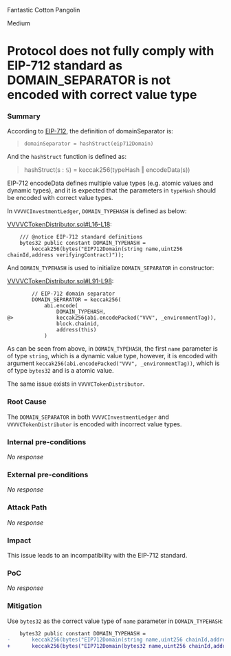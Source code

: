Fantastic Cotton Pangolin

Medium

# Protocol does not fully comply with EIP-712 standard as DOMAIN_SEPARATOR is not encoded with correct value type

### Summary

According to [EIP-712](https://eips.ethereum.org/EIPS/eip-712#definition-of-domainseparator), the definition of domainSeparator is:
> `domainSeparator = hashStruct(eip712Domain)`

And the `hashStruct` function is defined as:
> hashStruct(s : 𝕊) = keccak256(typeHash ‖ encodeData(s)) 

EIP-712 encodeData defines multiple value types (e.g. atomic values and dynamic types), and it is expected that the parameters in `typeHash` should be encoded with correct value types.

In `VVVVCInvestmentLedger`, `DOMAIN_TYPEHASH` is defined as below:

[VVVVCTokenDistributor.sol#L16-L18](https://github.com/sherlock-audit/2024-11-vvv-exchange-update/blob/main/vvv-platform-smart-contracts/contracts/vc/VVVVCTokenDistributor.sol#L16-L18):
```solidity
    /// @notice EIP-712 standard definitions
    bytes32 public constant DOMAIN_TYPEHASH =
        keccak256(bytes("EIP712Domain(string name,uint256 chainId,address verifyingContract)"));
```

And `DOMAIN_TYPEHASH` is used to initialize `DOMAIN_SEPARATOR` in constructor:

[VVVVCTokenDistributor.sol#L91-L98](https://github.com/sherlock-audit/2024-11-vvv-exchange-update/blob/main/vvv-platform-smart-contracts/contracts/vc/VVVVCTokenDistributor.sol#L91-L98):
```solidity
        // EIP-712 domain separator
        DOMAIN_SEPARATOR = keccak256(
            abi.encode(
                DOMAIN_TYPEHASH,
@>              keccak256(abi.encodePacked("VVV", _environmentTag)),
                block.chainid,
                address(this)
            )
```

As can be seen from above, in `DOMAIN_TYPEHASH`, the first `name` parameter is of type `string`, which is a dynamic value type, however, it is encoded with argument `keccak256(abi.encodePacked("VVV", _environmentTag))`, which is of type `bytes32` and is a atomic value.

The same issue exists in `VVVVCTokenDistributor`.

### Root Cause

The `DOMAIN_SEPARATOR` in both `VVVVCInvestmentLedger` and `VVVVCTokenDistributor` is encoded with incorrect value types.

### Internal pre-conditions

_No response_

### External pre-conditions

_No response_

### Attack Path

_No response_

### Impact

This issue leads to an incompatibility with the EIP-712 standard.

### PoC

_No response_

### Mitigation

Use `bytes32` as the correct value type of `name` parameter in `DOMAIN_TYPEHASH`:

```diff
    bytes32 public constant DOMAIN_TYPEHASH =
-       keccak256(bytes("EIP712Domain(string name,uint256 chainId,address verifyingContract)"));
+       keccak256(bytes("EIP712Domain(bytes32 name,uint256 chainId,address verifyingContract)"));
``` 